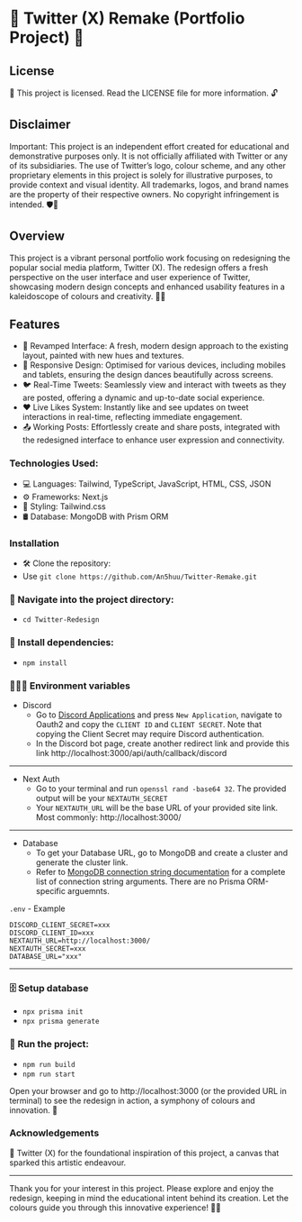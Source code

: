 # 🎨 Twitter (X) Remake (Portfolio Project) 🌟

## License
📜 This project is licensed. Read the LICENSE file for more information. 🔓

## Disclaimer
Important: This project is an independent effort created for educational and demonstrative purposes only. It is not officially affiliated with Twitter or any of its subsidiaries. The use of Twitter’s logo, colour scheme, and any other proprietary elements in this project is solely for illustrative purposes, to provide context and visual identity. All trademarks, logos, and brand names are the property of their respective owners. No copyright infringement is intended. 🛡️📜

## Overview
This project is a vibrant personal portfolio work focusing on redesigning the popular social media platform, Twitter (X). The redesign offers a fresh perspective on the user interface and user experience of Twitter, showcasing modern design concepts and enhanced usability features in a kaleidoscope of colours and creativity. 🌈✨

## Features
- 🎨 Revamped Interface: A fresh, modern design approach to the existing layout, painted with new hues and textures.
- 📱 Responsive Design: Optimised for various devices, including mobiles and tablets, ensuring the design dances beautifully across screens.
- 🐦 Real-Time Tweets: Seamlessly view and interact with tweets as they are posted, offering a dynamic and up-to-date social experience.
- ❤️ Live Likes System: Instantly like and see updates on tweet interactions in real-time, reflecting immediate engagement.
- 📤 Working Posts: Effortlessly create and share posts, integrated with the redesigned interface to enhance user expression and connectivity.

### Technologies Used:
- 💻 Languages: Tailwind, TypeScript, JavaScript, HTML, CSS, JSON
- ⚙️ Frameworks: Next.js
- 🎨 Styling: Tailwind.css
- 🛢️ Database: MongoDB with Prism ORM

### Installation
- 🛠️ Clone the repository:
- Use `git clone https://github.com/An5huu/Twitter-Remake.git`

### 📂 Navigate into the project directory:
- `cd Twitter-Redesign`

### 🔧 Install dependencies:
- `npm install`

### 🕵🏽‍♂️ Environment variables
- Discord
    - Go to [Discord Applications](https://discord.com/developers/applications) and press `New Application`, navigate to Oauth2 and copy the `CLIENT ID` and `CLIENT SECRET`. Note that copying the Client Secret may require Discord authentication.
    - In the Discord bot page, create another redirect link and provide this link http://localhost:3000/api/auth/callback/discord
***
- Next Auth
    - Go to your terminal and run `openssl rand -base64 32`. The provided output will be your `NEXTAUTH_SECRET`
    - Your `NEXTAUTH_URL` will be the base URL of your provided site link. Most commonly: http://localhost:3000/
***
- Database
    - To get your Database URL, go to MongoDB and create a cluster and generate the cluster link.
    - Refer to [MongoDB connection string documentation](https://www.mongodb.com/docs/manual/reference/connection-string/) for a complete list of connection string arguments. There are no Prisma ORM-specific arguemnts.

`.env` - Example
```
DISCORD_CLIENT_SECRET=xxx
DISCORD_CLIENT_ID=xxx
NEXTAUTH_URL=http://localhost:3000/
NEXTAUTH_SECRET=xxx
DATABASE_URL="xxx"
```

***

### 🗄️ Setup database
- `npx prisma init`
- `npx prisma generate`

### 🚀 Run the project:
- `npm run build`
- `npm run start`

Open your browser and go to http://localhost:3000 (or the provided URL in terminal) to see the redesign in action, a symphony of colours and innovation. 🎉

### Acknowledgements
💙 Twitter (X) for the foundational inspiration of this project, a canvas that sparked this artistic endeavour.

***
Thank you for your interest in this project. Please explore and enjoy the redesign, keeping in mind the educational intent behind its creation. Let the colours guide you through this innovative experience! 🌟🎨